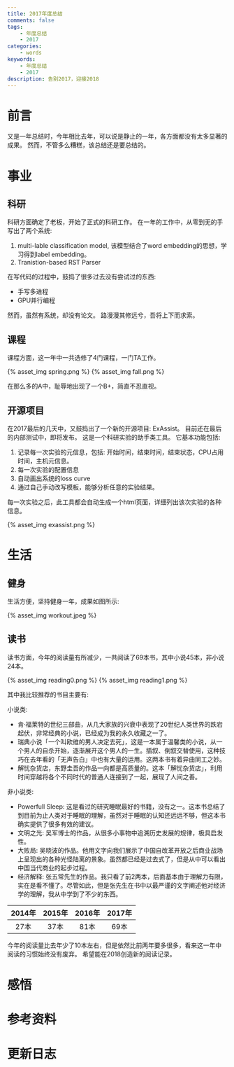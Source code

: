 ```yaml
---
title: 2017年度总结
comments: false
tags:
    - 年度总结
    - 2017
categories:
    - words
keywords:
    - 年度总结
    - 2017
description: 告别2017，迎接2018
---
```


# 前言

又是一年总结时，今年相比去年，可以说是静止的一年，各方面都没有太多显著的成果。
然而，不管多么糟糕，该总结还是要总结的。

# 事业

## 科研

科研方面确定了老板，开始了正式的科研工作。
在一年的工作中，从零到无的手写出了两个系统:

1. multi-lable classification model, 该模型结合了word embedding的思想，学习得到label embedding。
2. Tranistion-based RST Parser

在写代码的过程中，鼓捣了很多过去没有尝试过的东西:

- 手写多进程
- GPU并行编程

然而，虽然有系统，却没有论文。
路漫漫其修远兮，吾将上下而求索。

## 课程

课程方面，这一年中一共选修了4门课程，一门TA工作。

{% asset_img spring.png  %}
{% asset_img fall.png  %}

在那么多的A中，耻辱地出现了一个B+，简直不忍直视。

## 开源项目

在2017最后的几天中，又鼓捣出了一个新的开源项目: ExAssist。
目前还在最后的内部测试中，即将发布。
这是一个科研实验的助手类工具。
它基本功能包括:

1. 记录每一次实验的元信息，包括: 开始时间，结束时间，结束状态，CPU占用时间，主机元信息。
2. 每一次实验的配置信息
3. 自动画出系统的loss curve
4. 通过自己手动改写模板，能够分析任意的实验结果。


每一次实验之后，此工具都会自动生成一个html页面，详细列出该次实验的各种信息。

{% asset_img exassist.png %}


# 生活

## 健身

生活方便，坚持健身一年，成果如图所示:



{% asset_img workout.jpeg %}

## 读书

读书方面，今年的阅读量有所减少，一共阅读了69本书，其中小说45本，非小说24本。

{% asset_img reading0.png %}
{% asset_img reading1.png %}

其中我比较推荐的书目主要有:

小说类:

- 肯·福莱特的世纪三部曲，从几大家族的兴衰中表现了20世纪人类世界的跌宕起伏，非常经典的小说，已经成为我的永久收藏之一了。
- 瑞典小说「一个叫欧维的男人决定去死」，这是一本属于温馨类的小说，从一个男人的自杀开始，逐渐展开这个男人的一生。插叙、倒叙交替使用，这种技巧在去年看的「无声告白」中也有大量的运用。这两本书有着异曲同工之妙。
- 解忧杂货店，东野圭吾的作品一向都是高质量的。这本「解忧杂货店」，利用时间穿越将各个不同时代的普通人连接到了一起，展现了人间之善。

非小说类:

- Powerfull Sleep: 这是看过的研究睡眠最好的书籍，没有之一。这本书总结了到目前为止人类对于睡眠的理解，虽然对于睡眠的认知还远远不够，但这本书确实提供了很多有效的建议。
- 文明之光: 吴军博士的作品，从很多小事物中追溯历史发展的规律，极具启发性。
- 大败局: 吴晓波的作品。他用文字向我们展示了中国自改革开放之后商业战场上呈现出的各种光怪陆离的景象。虽然都已经是过去式了，但是从中可以看出中国当代商业的起步过程。
- 经济解释: 张五常先生的作品。我只看了前2两本，后面基本由于理解力有限，实在是看不懂了。尽管如此，但是张先生在书中以最严谨的文字阐述他对经济学的理解，我从中学到了不少的东西。



| 2014年 | 2015年 | 2016年 | 2017年 |
| :---: | :---: |:---:|:--:|
| 27本 | 37本 | 81本 | 69本 |


今年的阅读量比去年少了10本左右，但是依然比前两年要多很多，看来这一年中阅读的习惯始终没有废弃。
希望能在2018创造新的阅读记录。


# 感悟

# 参考资料

# 更新日志
